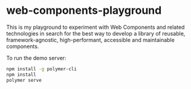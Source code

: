# web-components-playground

This is my playground to experiment with Web Components and related technologies in search for the best way to develop a library of reusable, framework-agnostic, high-performant, accessible and maintainable components.

To run the demo server:

```sh
npm install -g polymer-cli
npm install
polymer serve
```
